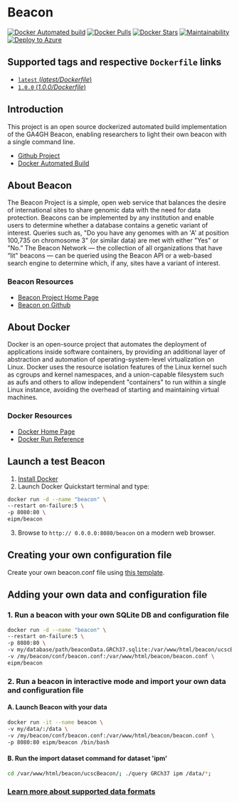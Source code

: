 # Beacon

[![Docker Automated build](https://img.shields.io/docker/automated/jrottenberg/ffmpeg.svg)](https://hub.docker.com/r/eipm/beacon/) [![Docker Pulls](https://img.shields.io/docker/pulls/eipm/beacon.svg)](https://hub.docker.com/r/eipm/beacon/) [![Docker Stars](https://img.shields.io/docker/stars/eipm/beacon.svg)](https://hub.docker.com/r/eipm/beacon/)
[![Maintainability](https://api.codeclimate.com/v1/badges/b3607af6a3051d8df2eb/maintainability)](https://codeclimate.com/github/eipm/beacon/maintainability)
[![Deploy to Azure](http://azuredeploy.net/deploybutton.png)](https://azuredeploy.net/)

## Supported tags and respective `Dockerfile` links

- [`latest` (*latest/Dockerfile*)](https://github.com/eipm/beacon/blob/master/Dockerfile)
- [`1.0.0` (*1.0.0/Dockerfile*)](https://github.com/eipm/beacon/blob/1d12dba679b013b8f4a679f492d8f29906b7d678/Dockerfile)

## Introduction

This project is an open source dockerized automated build implementation of the GA4GH Beacon, enabling researchers to light their own beacon with a single command line.

- [Github Project](https://github.com/eipm/beacon)
- [Docker Automated Build](https://hub.docker.com/r/eipm/beacon/)

## About Beacon

The Beacon Project is a simple, open web service that balances the desire of international sites to share genomic data with the need for data protection. Beacons can be implemented by any institution and enable users to determine whether a database contains a genetic variant of interest. Queries such as, "Do you have any genomes with an 'A' at position 100,735 on chromosome 3" (or similar data) are met with either "Yes" or "No.” The Beacon Network — the collection of all organizations that have “lit" beacons — can be queried using the Beacon API or a web-based search engine to determine which, if any, sites have a variant of interest.

### Beacon Resources

- [Beacon Project Home Page](http://ga4gh.org/#/beacon)
- [Beacon on Github](https://github.com/maximilianh/ucscBeacon)

## About Docker

Docker is an open-source project that automates the deployment of applications inside software containers, by providing an additional layer of abstraction and automation of operating-system-level virtualization on Linux. Docker uses the resource isolation features of the Linux kernel such as cgroups and kernel namespaces, and a union-capable filesystem such as aufs and others to allow independent "containers" to run within a single Linux instance, avoiding the overhead of starting and maintaining virtual machines.

### Docker Resources

- [Docker Home Page](https://www.docker.com)
- [Docker Run Reference](https://docs.docker.com/engine/reference/run/)

## Launch a test Beacon

1. [Install Docker](https://www.docker.com)
2. Launch Docker Quickstart terminal and type:

```bash
docker run -d --name "beacon" \
--restart on-failure:5 \
-p 8080:80 \
eipm/beacon
```

3. Browse to ```http:// 0.0.0.0:8080/beacon``` on a modern web browser.

## Creating your own configuration file

Create your own beacon.conf file using [this template](https://github.com/eipm/beacon/blob/master/config/beacon.conf).

## Adding your own data and configuration file

### 1. Run a beacon with your own SQLite DB and configuration file

```bash
docker run -d --name "beacon" \
--restart on-failure:5 \
-p 8080:80 \
-v my/database/path/beaconData.GRCh37.sqlite:/var/www/html/beacon/ucscBeacon/beaconData.GRCh37.sqlite \
-v /my/beacon/conf/beacon.conf:/var/www/html/beacon/beacon.conf \
eipm/beacon
```

### 2. Run a beacon in interactive mode and import your own data and configuration file

#### A. Launch Beacon with your data

```bash
docker run -it --name beacon \
-v my/data/:/data \
-v /my/beacon/conf/beacon.conf:/var/www/html/beacon/beacon.conf \
-p 8080:80 eipm/beacon /bin/bash
```

#### B. Run the import dataset command for dataset 'ipm'

```bash
cd /var/www/html/beacon/ucscBeacon/; ./query GRCh37 ipm /data/*;
```

### [Learn more about supported data formats](https://github.com/maximilianh/ucscBeacon#adding-your-own-data)